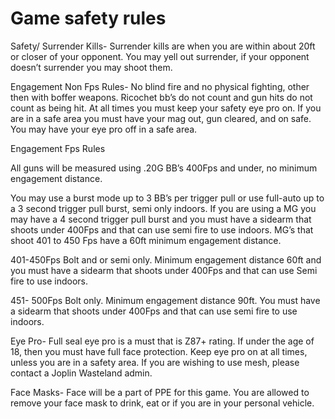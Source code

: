 # Game safety rules
Safety/ Surrender Kills- Surrender kills are when you are within about 20ft or closer of your opponent. You may yell out surrender, if your opponent doesn’t surrender you may shoot them.

Engagement Non Fps Rules- No blind fire and no physical fighting, other then with boffer weapons. Ricochet bb’s do not count and gun hits do not count as being hit. At all times you must keep your safety eye pro on. If you are in a safe area you must have your mag out, gun cleared, and on safe. You may have your eye pro off in a safe area.

Engagement Fps Rules

All guns will be measured using .20G BB’s 400Fps and under, no minimum engagement distance.

You may use a burst mode up to 3 BB’s per trigger pull or use full-auto up to a 3 second trigger pull burst, semi only indoors.
If you are using a MG you may have a 4 second trigger pull burst and you must have a sidearm that shoots under 400Fps and that can use semi fire to use indoors.
MG’s that shoot 401 to 450 Fps have a 60ft minimum engagement distance.

401-450Fps  Bolt and or semi only. Minimum engagement distance 60ft and you must have a sidearm that shoots under 400Fps and that can use Semi fire to use indoors.

451- 500Fps Bolt only.  Minimum engagement distance 90ft. You must have a sidearm that shoots under 400Fps and that can use semi fire to use indoors.

Eye Pro-  Full seal eye pro is a must that is Z87+ rating. If under the age of 18, then you must have full face protection. Keep eye pro on at all times, unless you are in a safety area. If you are wishing to use mesh, please contact a Joplin Wasteland admin.

Face Masks- Face will be a part of PPE for this game. You are allowed to remove your face mask to drink, eat or if you are in your personal vehicle.
